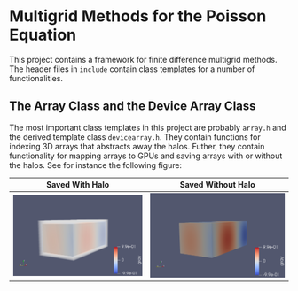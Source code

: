 # Multigrid Methods for the Poisson Equation
This project contains a framework for finite difference multigrid methods. The header files in `include` contain class templates for a number of functionalities. 

## The Array Class and the Device Array Class
The most important class templates in this project are probably `array.h` and the derived template class `devicearray.h`. They contain functions for indexing 3D arrays that abstracts away the halos. Futher, they contain functionality for mapping arrays to GPUs and saving arrays with or without the halos. See for instance the following figure:

Saved With Halo            |  Saved Without Halo
:-------------------------:|:-------------------------:
![Halo](figures/halo.png)  |  ![Ignoring Halo](figures/no_halo.png)